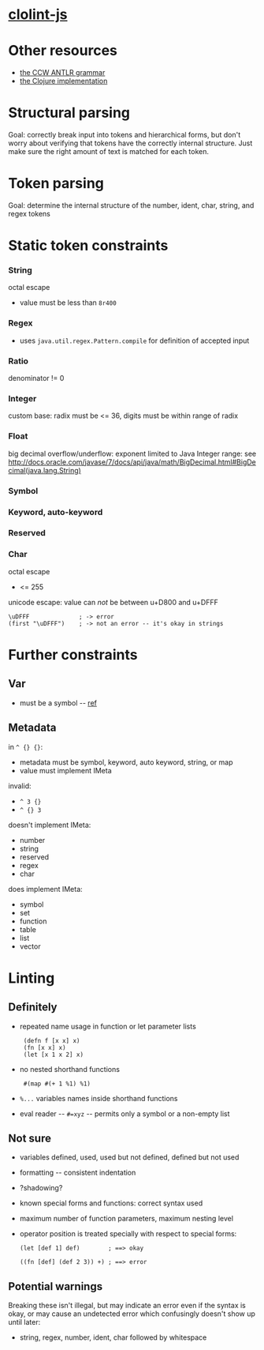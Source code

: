 [clolint-js](http://mattfenwick.github.io/clolint-js/)
=================

# Other resources #

 - [the CCW ANTLR grammar](https://github.com/laurentpetit/ccw) 
 - [the Clojure implementation](https://github.com/clojure/clojure/blob/master/src/jvm/clojure/lang/LispReader.java)


# Structural parsing #

Goal: correctly break input into tokens and hierarchical forms, but don't
worry about verifying that tokens have the correctly internal structure.
Just make sure the right amount of text is matched for each token.



# Token parsing #

Goal: determine the internal structure of the number, ident,
char, string, and regex tokens



# Static token constraints #

### String ###

octal escape

 - value must be less than `8r400` 

### Regex ###

 - uses `java.util.regex.Pattern.compile` for definition of accepted input

### Ratio ###

denominator != 0

### Integer ###

custom base: radix must be <= 36, digits must be within range of radix

### Float ###

big decimal overflow/underflow: exponent limited to Java Integer range:
see http://docs.oracle.com/javase/7/docs/api/java/math/BigDecimal.html#BigDecimal(java.lang.String)

### Symbol ###

### Keyword, auto-keyword ###

### Reserved ###

### Char ###

octal escape

 - <= 255
 
unicode escape: value can *not* be between u+D800 and u+DFFF

    \uDFFF              ; -> error
    (first "\uDFFF")    ; -> not an error -- it's okay in strings



# Further constraints #

## Var ##

 - must be a symbol -- [ref](http://clojure.org/special_forms#var)

## Metadata ##

in `^ {} {}`:

 - metadata must be symbol, keyword, auto keyword, string, or map
 - value must implement IMeta
 
invalid:
 
 - `^ 3 {}` 
 - `^ {} 3`

doesn't implement IMeta:

 - number
 - string
 - reserved
 - regex
 - char

does implement IMeta:

 - symbol
 - set
 - function
 - table
 - list
 - vector



# Linting #

## Definitely ##

 - repeated name usage in function or let parameter lists
 
        (defn f [x x] x)
        (fn [x x] x)
        (let [x 1 x 2] x)

 - no nested shorthand functions
 
        #(map #(+ 1 %1) %1)

 - `%...` variables names inside shorthand functions

 - eval reader -- `#=xyz` -- permits only a symbol or a non-empty list
 
## Not sure ##

  - variables defined, used, used but not defined, defined but not used
  - formatting -- consistent indentation
  - ?shadowing?
  - known special forms and functions: correct syntax used
  - maximum number of function parameters, maximum nesting level
  - operator position is treated specially with respect to special forms:
  
        (let [def 1] def)        ; ==> okay
        
        ((fn [def] (def 2 3)) +) ; ==> error

## Potential warnings ##

Breaking these isn't illegal, but may indicate an error even if the syntax is okay,
or may cause an undetected error which confusingly doesn't show up until later:

  - string, regex, number, ident, char followed by whitespace

